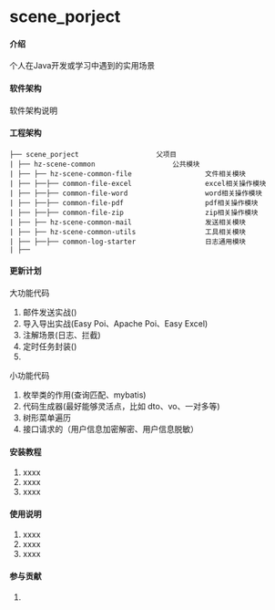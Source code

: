 # scene_porject

#### 介绍
个人在Java开发或学习中遇到的实用场景

#### 软件架构
软件架构说明

#### 工程架构
```
├── scene_porject			        父项目
| ├── hz-scene-common			        公共模块
| ├── ├── hz-scene-common-file                  文件相关模块
| ├── ├──├── common-file-excel                  excel相关操作模块
| ├── ├──├── common-file-word                   word相关操作模块
| ├── ├──├── common-file-pdf                    pdf相关操作模块
| ├── ├──├── common-file-zip                    zip相关操作模块
| ├── ├── hz-scene-common-mail                  发送相关模块
| ├── ├── hz-scene-common-utils                 工具相关模块
| ├── ├──├── common-log-starter                 日志通用模块                   
| ├──
```

#### 更新计划

大功能代码
1. 邮件发送实战()
2. 导入导出实战(Easy Poi、Apache Poi、Easy Excel)
3. 注解场景(日志、拦截)
4. 定时任务封装()
5. 

小功能代码
1. 枚举类的作用(查询匹配、mybatis)
2. 代码生成器(最好能够灵活点，比如 dto、vo、一对多等)
3. 树形菜单遍历
4. 接口请求的（用户信息加密解密、用户信息脱敏）

#### 安装教程

1.  xxxx
2.  xxxx
3.  xxxx

#### 使用说明

1.  xxxx
2.  xxxx
3.  xxxx

#### 参与贡献

1.  